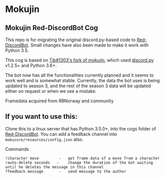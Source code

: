 # Mokujin

## Mokujin Red-DiscordBot Cog

This repo is for migrating the original discord.py-based code to [Red-DiscordBot](https://github.com/Cog-Creators/Red-DiscordBot). Small changes have also been made to make it work with Python 3.5.

This cog is based on [Tib#1303's fork of mokujin](https://github.com/TLNBS2405/mokujin), which used [discord.py](https://github.com/Rapptz/discord.py) v1.2.5+ and Python 3.6+.


The bot now has all the functionalities currently planned and it seems to work well and is somewhat stable. Currently, the data the bot uses is being updated to season 3, and the rest of the season 3 data will be updated either on request or when we see a mistake.

Framedata acquired from RBNorway and community

## If you want to use this:

Clone this to a linux server that has Python 3.5.0+, into the cogs folder of [Red-DiscordBot](https://github.com/Cog-Creators/Red-DiscordBot).
You can add a feedback channel into `mokucore/resources/config.json` also.

Commands
```
!character move         -   get frame data of a move from a character
!auto-delete seconds   -    change the duration of the bot waiting until he deletes the message in this channel
?feedback message       -   send message to the author   
```
